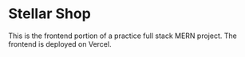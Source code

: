 # Stellar Shop
This is the frontend portion of a practice full stack MERN project. 
The frontend is deployed on Vercel.